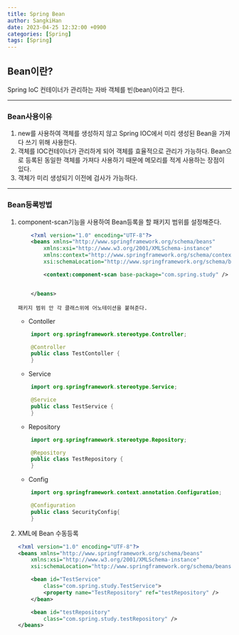 ```yaml
---
title: Spring Bean
author: SangkiHan
date: 2023-04-25 12:32:00 +0900
categories: [Spring]
tags: [Spring]
---
```


## Bean이란? 
Spring IoC 컨테이너가 관리하는 자바 객체를 빈(bean)이라고 한다.

------------
### Bean사용이유
1.  new를 사용하여 객체를 생성하지 않고 Spring IOC에서 미리 생성된 Bean을 가져다 쓰기 위해 사용한다. 
2.  객체를 IOC컨테이너가 관리하게 되어 객체를 효율적으로 관리가 가능하다. Bean으로 등록된 동일한 객체를 가져다 사용하기 때문에 메모리를 적게 사용하는 장점이 있다.
3.  객체가 미리 생성되기 이전에 검사가 가능하다.

------------
### Bean등록방법
1.  component-scan기능을 사용하여 Bean등록을 할 패키지 범위를 설정해준다. 
    ``` xml
        <?xml version="1.0" encoding="UTF-8"?>
        <beans xmlns="http://www.springframework.org/schema/beans"
            xmlns:xsi="http://www.w3.org/2001/XMLSchema-instance"
            xmlns:context="http://www.springframework.org/schema/context"
            xsi:schemaLocation="http://www.springframework.org/schema/beans http://www.springframework.org/schema/beans/spring-beans.xsd http://www.springframework.org/schema/context https://www.springframework.org/schema/context/spring-context.xsd">

            <context:component-scan base-package="com.spring.study" />


        </beans>
    ```

        패키지 범위 안 각 클래스위에 어노테이션을 붙혀준다.

    +   Contoller    
    ``` java
        import org.springframework.stereotype.Controller;

        @Controller
        public class TestContoller {
        }   
    ```

    +   Service
    ``` java
        import org.springframework.stereotype.Service;

        @Service
        public class TestService {
        } 
    ```

    +   Repository
    ``` java
        import org.springframework.stereotype.Repository;

        @Repository
        public class TestRepository {
        }
    ```

    +   Config
    ``` java
        import org.springframework.context.annotation.Configuration;

        @Configuration
        public class SecurityConfig{
        }
    ```

2.  XML에 Bean 수동등록
    ```xml
    <?xml version="1.0" encoding="UTF-8"?>
    <beans xmlns="http://www.springframework.org/schema/beans"
        xmlns:xsi="http://www.w3.org/2001/XMLSchema-instance"
        xsi:schemaLocation="http://www.springframework.org/schema/beans http://www.springframework.org/schema/beans/spring-beans.xsd">

        <bean id="TestService"
            class="com.spring.study.TestService">
            <property name="TestRepository" ref="testRepository" />
        </bean>

        <bean id="testRepository"
            class="com.spring.study.testRepository" />
    </beans>
    ```


